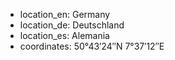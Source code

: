 + location_en: Germany
+ location_de: Deutschland
+ location_es: Alemania
+ coordinates: 50°43′24″N 7°37′12″E
